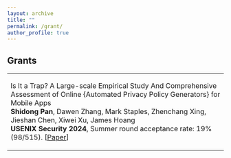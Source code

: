 ```yaml
---
layout: archive
title: ""
permalink: /grant/
author_profile: true
---
```


<style>
table.imgtable, table.imgtable td{
  /* height: auto; */
  /* text-align: left; */
}

</style>

## Grants

<table class='imgtable'>
  <tr>
    <td align="left">
      <p>
        Is It a Trap? A Large-scale Empirical Study And Comprehensive Assessment of Online {Automated Privacy Policy Generators} for Mobile Apps<br>
        <b>Shidong Pan</b>, Dawen Zhang, Mark Staples, Zhenchang Xing, Jieshan Chen, Xiwei Xu, James Hoang<br>
        <b>USENIX Security 2024</b>, Summer round acceptance rate: 19% (98/515).
        [<a href="https://arxiv.org/abs/2305.03271">Paper</a>]
      </p>
    </td>
  </tr>
  <tr>
</table>
